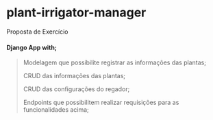 # plant-irrigator-manager

Proposta de Exercício

#### Django App with;

> Modelagem que possibilite registrar as informações das plantas;
> 
> CRUD das informações das plantas;
> 
> CRUD das configurações do regador;
> 
> Endpoints que possibilitem realizar requisições para as funcionalidades acima;
